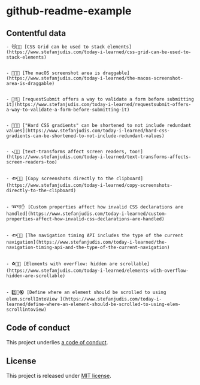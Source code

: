 # github-readme-example

## Contentful data

















<!-- CONTENTFUL_START -->

    - 😽🙅🙌 [CSS Grid can be used to stack elements](https://www.stefanjudis.com/today-i-learned/css-grid-can-be-used-to-stack-elements)
  

    - 🛀😃💸 [The macOS screenshot area is draggable](https://www.stefanjudis.com/today-i-learned/the-macos-screenshot-area-is-draggable)
  

    - 🔸‼️🍢 [requestSubmit offers a way to validate a form before submitting it](https://www.stefanjudis.com/today-i-learned/requestsubmit-offers-a-way-to-validate-a-form-before-submitting-it)
  

    - 🔕🆓🍜 ["Hard CSS gradients" can be shortened to not include redundant values](https://www.stefanjudis.com/today-i-learned/hard-css-gradients-can-be-shortened-to-not-include-redundant-values)
  

    - ↖️🎲🍣 [text-transforms affect screen readers, too!](https://www.stefanjudis.com/today-i-learned/text-transforms-affects-screen-readers-too)
  

    - 🐟🔴👰 [Copy screenshots directly to the clipboard](https://www.stefanjudis.com/today-i-learned/copy-screenshots-directly-to-the-clipboard)
  

    - ➿👎✋ [Custom properties affect how invalid CSS declarations are handled](https://www.stefanjudis.com/today-i-learned/custom-properties-affect-how-invalid-css-declarations-are-handled)
  

    - 🐟👤💛 [The navigation timing API includes the type of the current navigation](https://www.stefanjudis.com/today-i-learned/the-navigation-timing-api-and-the-type-of-the-current-navigation)
  

    - ⚽️🎎🈹 [Elements with overflow: hidden are scrollable](https://www.stefanjudis.com/today-i-learned/elements-with-overflow-hidden-are-scrollable)
  

    - 2️⃣🏣🔇 [Define where an element should be scrolled to using elem.scrollIntoView ](https://www.stefanjudis.com/today-i-learned/define-where-an-element-should-be-scrolled-to-using-elem-scrollintoview)
  
<!-- CONTENTFUL_END -->
  
  
  
  
  
  
  
  
  
  
  
  
  
  
  
  

## Code of conduct

This project underlies [a code of conduct](./CODE-OF-CONDUCT.md).

## License

This project is released under [MIT license](./LICENSE).

